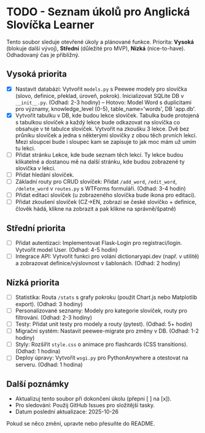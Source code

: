# TODO - Seznam úkolů pro Anglická Slovíčka Learner

Tento soubor sleduje otevřené úkoly a plánované funkce. Priorita: **Vysoká** (blokuje další vývoj), **Střední** (důležité pro MVP), **Nízká** (nice-to-have). Odhadovaný čas je přibližný.

## Vysoká priorita
- [x] Nastavit databázi: Vytvořit `models.py` s Peewee modely pro slovíčka (slovo, definice, překlad, úroveň, pokrok). Inicializovat SQLite DB v `__init__.py`. (Odhad: 2-3 hodiny) – Hotovo: Model Word s duplicitami pro významy, knowledge_level (0-5), table_name='words', DB 'app.db'.
- [x] Vytvořit tabulku v DB, kde budou lekce slovíček. Tabulka bude protojená s tabulkou slovíček a každý lekce bude odkazovat na slovíčka co obsahuje v té tabulce slovíček. Vytvořit na zkoušku 3 lekce. Dvě bez průniku slovíček a jedna s některými slovíčky z obou těch prvních lekcí. Mezi sloupcei bude i sloupec kam se zapisuje to jak moc mám už umím tu lekci.
- [ ] Přidat stránku Lekce, kde bude seznam těch lekcí. Ty lekce budou klikatelné a dostanou mě na další stránku, kde budou zobrazené ty slovíčka v lekci.
- [ ] Přidat hledání slovíček.
- [ ] Základní routy pro CRUD slovíček: Přidat `/add_word`, `/edit_word`, `/delete_word` v `routes.py` s WTForms formuláři. (Odhad: 3-4 hodin)
- [ ] Přidat editaci slovíček (u zobrazeného slovíčka bude ikona pro editaci).
- [ ] Přidat zkoušení slovíček (CZ->EN, zobrazí se české slovíčko + definice, člověk hádá, klikne na zobrazit a pak klikne na správně/špatně)

## Střední priorita
- [ ] Přidat autentizaci: Implementovat Flask-Login pro registraci/login. Vytvořit model User. (Odhad: 4-5 hodin)
- [ ] Integrace API: Vytvořit funkci pro volání dictionaryapi.dev (např. v utilitě) a zobrazovat definice/výslovnost v šablonách. (Odhad: 2 hodiny)

## Nízká priorita
- [ ] Statistika: Routa `/stats` s grafy pokroku (použít Chart.js nebo Matplotlib export). (Odhad: 3 hodiny)
- [ ] Personalizované seznamy: Modely pro kategorie slovíček, routy pro filtrování. (Odhad: 2-3 hodiny)
- [ ] Testy: Přidat unit testy pro modely a routy (pytest). (Odhad: 5+ hodin)
- [ ] Migrační systém: Nastavit peewee-migrate pro změny v DB. (Odhad: 1-2 hodiny)
- [ ] Styly: Rozšířit `style.css` o animace pro flashcards (CSS transitions). (Odhad: 1 hodina)
- [ ] Deploy úpravy: Vytvořit `wsgi.py` pro PythonAnywhere a otestovat na serveru. (Odhad: 1 hodina)

## Další poznámky
- Aktualizuj tento soubor při dokončení úkolu (přepni [ ] na [x]).
- Pro sledování: Použij GitHub Issues pro složitější tasky.
- Datum poslední aktualizace: 2025-10-26

Pokud se něco změní, upravte nebo přesuňte do README.